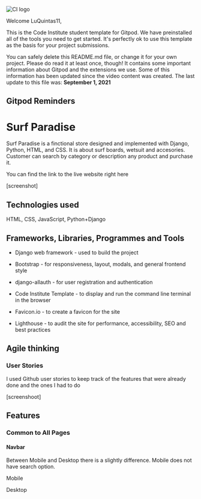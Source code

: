![CI logo](https://codeinstitute.s3.amazonaws.com/fullstack/ci_logo_small.png)

Welcome LuQuintas11,

This is the Code Institute student template for Gitpod. We have preinstalled all of the tools you need to get started. It's perfectly ok to use this template as the basis for your project submissions.

You can safely delete this README.md file, or change it for your own project. Please do read it at least once, though! It contains some important information about Gitpod and the extensions we use. Some of this information has been updated since the video content was created. The last update to this file was: **September 1, 2021**

## Gitpod Reminders
# Surf Paradise

 Surf Paradise is a finctional store designed and implemented with Django, Python, HTML, and CSS. It is about surf boards, wetsuit and accesories. Customer can search by category or description any product and purchase it. 

You can find the link to the live website right here

[screenshot]


## Technologies used

HTML, CSS, JavaScript, Python+Django

## Frameworks, Libraries, Programmes and Tools

* Django web framework - used to build the project

* Bootstrap - for responsiveness, layout, modals, and general frontend style

* django-allauth - for user registration and authentication

* Code Institute Template - to display and run the command line terminal in the browser

* Favicon.io - to create a favicon for the site

* Lighthouse - to audit the site for performance, accessibility, SEO and best practices


## Agile thinking

### User Stories

I used Github user stories to keep track of the features that were already done and the ones I had to do

[screenshoot]

## Features 

### Common to All Pages

#### Navbar

Between Mobile and Desktop there is a slightly difference. Mobile does not have search option. 

Mobile

Desktop




